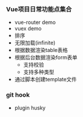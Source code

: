 ### Vue项目日常功能点集合

- vue-router demo
- vuex demo
- 排序
- 无限加载(infinite)
- 根据数据渲染table表格 
- 根据后台数据渲染form表单
  - 支持校验
  - 支持多种类型
- 通过脚本创建template文件


### git hook
- plugin husky
